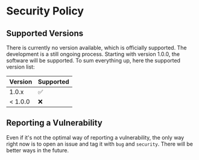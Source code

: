 # Security Policy

## Supported Versions

There is currently no version available, which is officially supported. The
development is a still ongoing process. Starting with version 1.0.0, the
software will be supported. To sum everything up, here the supported version
list:

| Version | Supported          |
| ------- | ------------------ |
| 1.0.x   | :white_check_mark: |
| < 1.0.0 | :x:                |

## Reporting a Vulnerability

Even if it's not the optimal way of reporting a vulnerability, the only way
right now is to open an issue and tag it with `bug` and `security`. There
will be better ways in the future.
